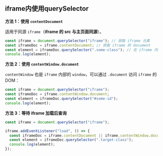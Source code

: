 ## iframe内使用querySelector

**方法 1：使用 `contentDocument`**

适用于同源 `iframe`（**iframe 的 src 与主页面同源**）。

```ts
const iframe = document.querySelector("iframe"); // 获取 iframe 元素
const iframeDoc = iframe.contentDocument; // 获取 iframe 的 document
const element = iframeDoc.querySelector(".some-class"); // 在 iframe 内查询元素
console.log(element);
```

**方法 2：使用 `contentWindow.document`**

`contentWindow` 也是 `iframe` 内部的 `window`，可以通过 `.document` 访问 `iframe` 的 DOM：

```ts
const iframe = document.querySelector("iframe"); 
const iframeDoc = iframe.contentWindow.document;
const element = iframeDoc.querySelector("#some-id");
console.log(element);
```

**方法 3：等待 iframe 加载后查询**

```ts
const iframe = document.querySelector("iframe");

iframe.addEventListener("load", () => {
  const iframeDoc = iframe.contentDocument || iframe.contentWindow.document;
  const element = iframeDoc.querySelector(".target-class");
  console.log(element);
});
```

